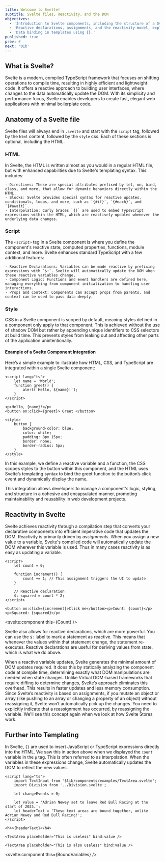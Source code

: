 ```yaml
---
title: Welcome to Svelte!
subtitle: Svelte files, Reactivity, and the DOM
objectives:
  - 'Introduction to Svelte components, including the structure of a Svelte file.'
  - 'Reactive declarations, assignments, and the reactivity model, explaining how Svelte updates the DOM in response to state changes.'
  - 'Data binding in templates using {}.'
published: true
prev: #
next: '01b'
---
```


<script context="module">
    import BoundVariables from '$lib/components/examples/BoundVariables.svelte';
    import Count from '$lib/components/examples/Count.svelte';
    import Hello from '$lib/components/examples/Hello.svelte';
    export { BoundVariables, Count, Hello };
</script>

## What is Svelte?

Svelte is a modern, compiled TypeScript framework that focuses on shifting operations to compile time, resulting in highly efficient and lightweight code. It offers a reactive approach to building user interfaces, where changes to the data automatically update the DOM. With its simplicity and performance focus, Svelte enables developers to create fast, elegant web applications with minimal boilerplate code.

## Anatomy of a Svelte file

Svelte files will always end in `.svelte` and start with the `script` tag, followed by the `html` content, followed by the `style` css. Each of these sections is optional, including the HTML.

### HTML

In Svelte, the HTML is written almost as you would in a regular HTML file, but with enhanced capabilities due to Svelte's templating syntax. This includes:

    - Directives: These are special attributes prefixed by let, on, bind, class, and more, that allow for dynamic behaviors directly within the HTML.
    - Blocks: Svelte provides special syntax for reactive updates, conditionals, loops, and more, such as `{#if}`, `{#each}`, and `{#await}`.
    - Interpolation: Curly braces `{}` are used to embed TypeScript expressions within the HTML, which are reactively updated whenever the underlying data changes.

### Script

The `<script>` tag in a Svelte component is where you define the component's reactive state, computed properties, functions, module context, and more. Svelte enhances standard TypeScript with a few additional features:

    - Reactive Declarations: Variables can be made reactive by prefixing expressions with `$:`. Svelte will automatically update the DOM when these reactive variables change.
    - Component Logic: Functions and event handlers are defined here, managing everything from component initialization to handling user interactions.
    - Props and Context: Components can accept props from parents, and context can be used to pass data deeply.

### Style

CSS in a Svelte component is scoped by default, meaning styles defined in a component only apply to that component. This is achieved without the use of shadow DOM but rather by appending unique identifiers to CSS selectors at build time. This prevents styles from leaking out and affecting other parts of the application unintentionally.

#### Example of a Svelte Component Integration

Here’s a simple example to illustrate how HTML, CSS, and TypeScript are integrated within a single Svelte component:

```svelte
<script lang="ts">
	let name = 'World';
	function greet() {
		alert(`Hello, ${name}!`);
	}
</script>

<p>Hello, {name}!</p>
<button on:click={greet}> Greet </button>

<style>
	button {
		background-color: blue;
		color: white;
		padding: 8px 15px;
		border: none;
		border-radius: 5px;
	}
</style>
```

In this example, we define a reactive variable and a function, the CSS scopes styles to the button within this component, and the HTML uses Svelte’s templating syntax to bind the greet function to the button’s click event and dynamically display the name.

This integration allows developers to manage a component's logic, styling, and structure in a cohesive and encapsulated manner, promoting maintainability and reusability in web development projects.

## Reactivity in Svelte

Svelte achieves reactivity through a compilation step that converts your declarative components into efficient imperative code that updates the DOM. Reactivity is primarily driven by _assignments_. When you assign a new value to a variable, Svelte's compiled code will automatically update the DOM wherever this variable is used. Thus in many cases reactivity is as easy as updating a variable.

```svelte
<script>
	let count = 0;

	function increment() {
		count += 1; // This assignment triggers the UI to update
	}

	// Reactive declaration
	$: squared = count * 2;
</script>

<button on:click={increment}>Click me</button><p>Count: {count}</p><p>Squared: {squared}</p>
```

<svelte:component this={Count} />

Svelte also allows for reactive declarations, which are more powerful. You can use the `$:` label to mark a statement as reactive. This means that whenever the values within that statement change, the statement re-executes. Reactive declarations are useful for deriving values from state, which is what we do above.

When a reactive variable updates, Svelte generates the minimal amount of DOM updates required. It does this by statically analyzing the component code at compile time, determining exactly what DOM manipulations are needed when state changes. Unlike Virtual DOM-based frameworks that require diffing to determine changes, Svelte’s approach eliminates this overhead. This results in faster updates and less memory consumption. Since Svelte’s reactivity is based on assignments, if you mutate an object or array (like pushing to an array or changing a property of an object) without reassigning it, Svelte won’t automatically pick up the changes. You need to explicitly indicate that a reassignment has occurred, by reassigning the variable. We'll see this concept again when we look at how Svelte Stores work.

## Further into Templating

In Svelte, `{}` are used to insert JavaScript or TypeScript expressions directly into the HTML. We saw this in action above when we displayed the `count` variable in the `p` tag. This is often referred to as interpolation. When the variables in these expressions change, Svelte automatically updates the DOM to reflect the new values.

```svelte
<script lang="ts">
	import TextInput from '$lib/components/examples/TextArea.svelte';
	import Division from '../Division.svelte';

	let changeEvents = 0;

	let value = 'Adrian Newey set to leave Red Bull Racing at the start of 2025.';
	let headerText = 'These text areas are bound together, unlike Adrian Newey and Red Bull Racing!';
</script>

<h4>{headerText}</h4>

<TextArea placeholder="This is useless" bind:value />

<TextArea placeholder="This is also useless" bind:value />
```

<svelte:component this={BoundVariables} />

